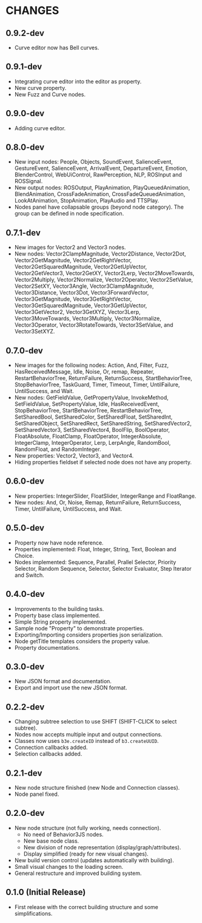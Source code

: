 # CHANGES


## 0.9.2-dev

- Curve editor now has Bell curves.


## 0.9.1-dev

- Integrating curve editor into the editor as property.
- New curve property.
- New Fuzz and Curve nodes.


## 0.9.0-dev

- Adding curve editor.


## 0.8.0-dev

- New input nodes: People, Objects, SoundEvent, SalienceEvent, GestureEvent, SalienceEvent, ArrivalEvent, DepartureEvent, Emotion, BlenderControl, WebUiControl, RawPerception, NLP, ROSInput and ROSSignal.
- New output nodes: ROSOutput, PlayAnimation, PlayQueuedAnimation, BlendAnimation, CrossFadeAnimation, CrossFadeQueuedAnimation, LookAtAnimation, StopAnimation, PlayAudio and TTSPlay.
- Nodes panel have collapsable groups (beyond node category). The group can be defined in node specification.


## 0.7.1-dev

- New images for Vector2 and Vector3 nodes.
- New nodes: Vector2ClampMagnitude, Vector2Distance, Vector2Dot, Vector2GetMagnitude, Vector2GetRightVector, Vector2GetSquaredMagnitude, Vector2GetUpVector, Vector2GetVector3, Vector2GetXY, Vector2Lerp, Vector2MoveTowards, Vector2Multiply, Vector2Normalize, Vector2Operator, Vector2SetValue, Vector2SetXY, Vector3Angle, Vector3ClampMagnitude, Vector3Distance, Vector3Dot, Vector3ForwardVector, Vector3GetMagnitude, Vector3GetRightVector, Vector3GetSquaredMagnitude, Vector3GetUpVector, Vector3GetVector2, Vector3GetXYZ, Vector3Lerp, Vector3MoveTowards, Vector3Multiply, Vector3Normalize, Vector3Operator, Vector3RotateTowards, Vector3SetValue, and Vector3SetXYZ.


## 0.7.0-dev

- New images for the following nodes: Action, And, Filter, Fuzz, HasReceivedMessage, Idle, Noise, Or, remap, Repeater, RestartBehaviorTree, ReturnFailure, ReturnSuccess, StartBehaviorTree, StopBehaviorTree, TaskGuard, Timer, Timeout, Timer, UntilFailure, UntilSuccess, and Wait.
- New nodes: GetFieldValue, GetPropertyValue, InvokeMethod, SetFieldValue, SetPropertyValue, Idle, HasReceivedEvent, StopBehaviorTree, StartBehaviorTree, RestartBehaviorTree, SetSharedBool, SetSharedColor, SetSharedFloat, SetSharedInt, SetSharedObject, SetSharedRect, SetSharedString, SetSharedVector2, SetSharedVector3, SetSharedVector4, BoolFlip, BoolOperator, FloatAbsolute, FloatClamp, FloatOperator, IntegerAbsolute, IntegerClamp, IntegerOperator, Lerp, LerpAngle, RandomBool, RandomFloat, and RandomInteger.
- New properties: Vector2, Vector3, and Vector4.
- Hiding properties fieldset if selected node does not have any property.


## 0.6.0-dev

- New properties: IntegerSlider, FloatSlider, IntegerRange and FloatRange.
- New nodes: And, Or, Noise, Remap, ReturnFailure, ReturnSuccess, Timer, UntilFailure, UntilSuccess, and Wait.


## 0.5.0-dev

- Property now have node reference.
- Properties implemented: Float, Integer, String, Text, Boolean and Choice.
- Nodes implemented: Sequence, Parallel, Prallel Selector, Priority Selector,
  Random Sequence, Selector, Selector Evaluator, Step Iterator and Switch.


## 0.4.0-dev

- Improvements to the building tasks.
- Property base class implemented.
- Simple String property implemented.
- Sample node "Property" to demonstrate properties.
- Exporting/Importing considers properties json serialization.
- Node getTitle templates considers the property value.
- Property documentations.

## 0.3.0-dev


- New JSON format and documentation.
- Export and import use the new JSON format.

## 0.2.2-dev

- Changing subtree selection to use SHIFT (SHIFT-CLICK to select subtree).
- Nodes now accepts multiple input and output connections.
- Classes now uses `b3e.createID` instead of `b3.createUUID`.
- Connection callbacks added.
- Selection callbacks added.


## 0.2.1-dev

- New node structure finished (new Node and Connection classes).
- Node panel fixed.


## 0.2.0-dev

- New node structure (not fully working, needs connection).
  - No need of Behavior3JS nodes.
  - New base node class.
  - New division of node representation (display/graph/attributes).
  - Display simplified (ready for new visual changes).
- New build version control (updates automatically with building).
- Small visual changes to the loading screen.
- General restructure and improved building system.


## 0.1.0 (Initial Release)

- First release with the correct building structure and some simplifications.